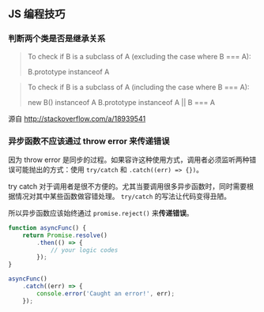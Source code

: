 ## JS 编程技巧

### 判断两个类是否是继承关系

> To check if B is a subclass of A (excluding the case where B === A):
>
> B.prototype instanceof A

> To check if B is a subclass of A (including the case where B === A):
>
> new B() instanceof A
> B.prototype instanceof A || B === A

源自 http://stackoverflow.com/a/18939541

### 异步函数不应该通过 throw error 来传递错误

因为 throw error 是同步的过程。如果容许这种使用方式，调用者必须监听两种错误可能抛出的方式：使用 `try/catch` 和 `.catch((err) => {})`。

try catch 对于调用者是很不方便的。尤其当要调用很多异步函数时，同时需要根据情况对其中某些函数做容错处理。
`try/catch` 的写法让代码变得丑陋。

所以异步函数应该始终通过 `promise.reject()` 来**传递错误**。

```js
function asyncFunc() {
    return Promise.resolve()
        .then(() => {
            // your logic codes
        });
}

asyncFunc()
    .catch((err) => {
        console.error('Caught an error!', err);
    });
```
